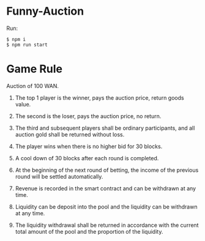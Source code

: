 # Funny-Auction

Run:
```
$ npm i
$ npm run start

```

# Game Rule

Auction of 100 WAN.

1) The top 1 player is the winner, pays the auction price, return goods value.

2) The second is the loser, pays the auction price, no return.

3) The third and subsequent players shall be ordinary participants, and all auction gold shall be returned without loss.

4) The player wins when there is no higher bid for 30 blocks.

5) A cool down of 30 blocks after each round is completed.

6) At the beginning of the next round of betting, the income of the previous round will be settled automatically.

7) Revenue is recorded in the smart contract and can be withdrawn at any time.

8) Liquidity can be deposit into the pool and the liquidity can be withdrawn at any time.

9) The liquidity withdrawal shall be returned in accordance with the current total amount of the pool and the proportion of the liquidity.
